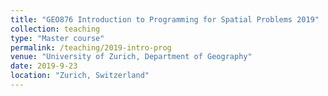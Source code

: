 ```yaml
---
title: "GEO876 Introduction to Programming for Spatial Problems 2019"
collection: teaching
type: "Master course"
permalink: /teaching/2019-intro-prog
venue: "University of Zurich, Department of Geography"
date: 2019-9-23
location: "Zurich, Switzerland"
---
```


